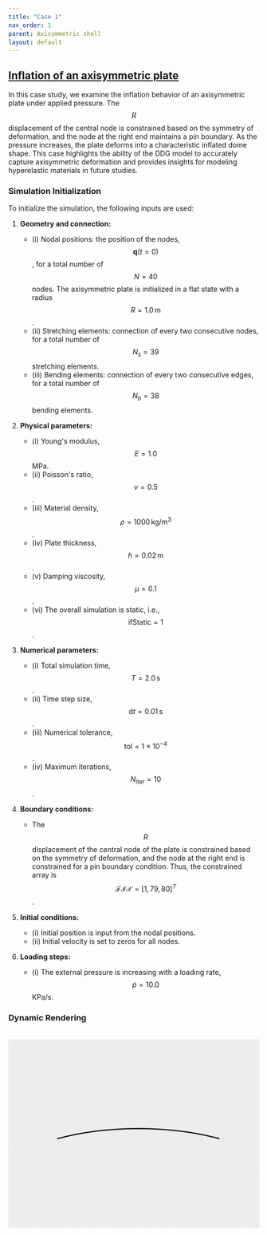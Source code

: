 ```yaml
---
title: "Case 1"
nav_order: 1
parent: Axisymmetric shell
layout: default
---
```


## [Inflation of an axisymmetric plate](https://github.com/weicheng-huang-mechanics/DDG_Tutorial/tree/main/2d_surface/case_1)
In this case study, we examine the inflation behavior of an axisymmetric plate under applied pressure. The $$R$$ displacement of the central node is constrained based on the symmetry of deformation, and the node at the right end maintains a pin boundary. As the pressure increases, the plate deforms into a characteristic inflated dome shape. This case highlights the ability of the DDG model to accurately capture axisymmetric deformation and provides insights for modeling hyperelastic materials in future studies.

### Simulation Initialization

To initialize the simulation, the following inputs are used:

1. **Geometry and connection:**
   - (i) Nodal positions: the position of the nodes, $$\mathbf{q}(t=0)$$, for a total number of $$N = 40$$ nodes. The axisymmetric plate is initialized in a flat state with a radius $$R = 1.0 \, \text{m}$$.
   - (ii) Stretching elements: connection of every two consecutive nodes, for a total number of $$N_{s} = 39$$ stretching elements.
   - (iii) Bending elements: connection of every two consecutive edges, for a total number of $$N_{b} = 38$$ bending elements.

2. **Physical parameters:**
   - (i) Young's modulus, $$E = 1.0$$ MPa.
   - (ii) Poisson's ratio, $$\nu = 0.5$$.
   - (iii) Material density, $$\rho = 1000 \, \text{kg/m}^3$$.
   - (iv) Plate thickness, $$h = 0.02 \, \text{m}$$.
   - (v) Damping viscosity, $$\mu = 0.1$$.
   - (vi) The overall simulation is static, i.e., $$ \mathrm{ifStatic} = 1$$.

3. **Numerical parameters:**
   - (i) Total simulation time, $$T = 2.0 \, \text{s}$$.
   - (ii) Time step size, $$\mathrm{d}t = 0.01 \, \text{s}$$.
   - (iii) Numerical tolerance, $$\mathrm{tol} = 1 \times 10^{-4}$$.
   - (iv) Maximum iterations, $$N_{\mathrm{iter}} = 10$$.

4. **Boundary conditions:**
   - The $$R$$ displacement of the central node of the plate is constrained based on the symmetry of deformation, and the node at the right end is constrained for a pin boundary condition. Thus, the constrained array is $$\mathcal{FIX} = [1,79,80]^{T}$$.

5. **Initial conditions:**
   - (i) Initial position is input from the nodal positions.
   - (ii) Initial velocity is set to zeros for all nodes.

6. **Loading steps:**
   - (i) The external pressure is increasing with a loading rate, $$\dot{p} = 10.0$$ KPa/s.


### Dynamic Rendering
<br/><img src='../assets/videos/ashell_1.gif' width="600">